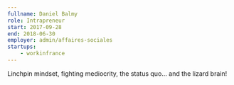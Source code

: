 ```yaml
---
fullname: Daniel Balmy
role: Intrapreneur
start: 2017-09-28
end: 2018-06-30
employer: admin/affaires-sociales
startups:
    - workinfrance
---
```


Linchpin mindset, fighting mediocrity, the status quo… and the lizard brain!
